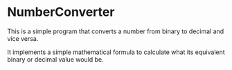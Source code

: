 # NumberConverter

This is a simple program that converts a number from binary to decimal and vice versa.

It implements a simple mathematical formula to calculate what its equivalent binary or decimal value would be. 
